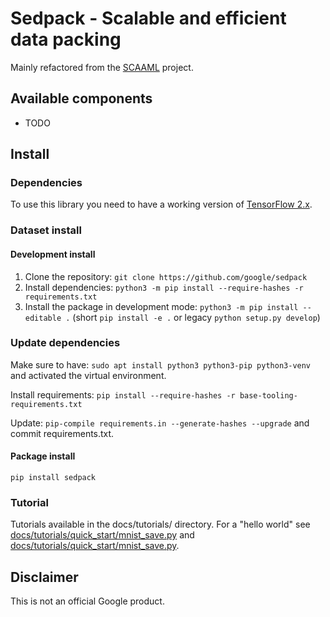 # Sedpack - Scalable and efficient data packing

Mainly refactored from the [SCAAML](https://github.com/google/scaaml) project.

## Available components

- TODO

## Install

### Dependencies

To use this library you need to have a working version of [TensorFlow 2.x](https://www.tensorflow.org/install).

### Dataset install

#### Development install

1. Clone the repository: `git clone https://github.com/google/sedpack`
2. Install dependencies: `python3 -m pip install --require-hashes -r requirements.txt`
3. Install the package in development mode: `python3 -m pip install --editable .` (short `pip install -e .` or legacy `python setup.py develop`)

### Update dependencies

Make sure to have: `sudo apt install python3 python3-pip python3-venv` and
activated the virtual environment.

Install requirements: `pip install --require-hashes -r base-tooling-requirements.txt`

Update: `pip-compile requirements.in --generate-hashes --upgrade` and commit requirements.txt.

#### Package install

`pip install sedpack`

### Tutorial

Tutorials available in the docs/tutorials/ directory.  For a "hello world" see
[docs/tutorials/quick_start/mnist_save.py](https://github.com/google/sedpack/blob/main/docs/tutorials/quick_start/mnist_save.py) and
[docs/tutorials/quick_start/mnist_save.py](https://github.com/google/sedpack/blob/main/docs/tutorials/quick_start/mnist_read.py).

## Disclaimer

This is not an official Google product.
